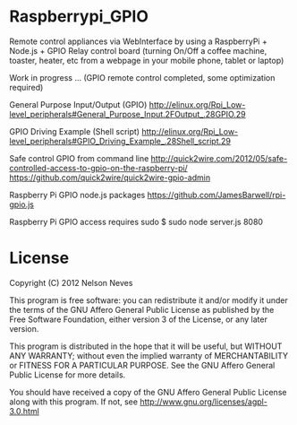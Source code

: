 Raspberrypi_GPIO
================

Remote control appliances via WebInterface by using a RaspberryPi + Node.js + GPIO Relay control board (turning On/Off a coffee machine, toaster, heater, etc from a webpage in your mobile phone, tablet or laptop)

Work in progress ... (GPIO remote control completed, some optimization required)


General Purpose Input/Output (GPIO)
http://elinux.org/Rpi_Low-level_peripherals#General_Purpose_Input.2FOutput_.28GPIO.29

GPIO Driving Example (Shell script)
http://elinux.org/Rpi_Low-level_peripherals#GPIO_Driving_Example_.28Shell_script.29

Safe control GPIO from command line
http://quick2wire.com/2012/05/safe-controlled-access-to-gpio-on-the-raspberry-pi/
https://github.com/quick2wire/quick2wire-gpio-admin

Raspberry Pi GPIO node.js packages
https://github.com/JamesBarwell/rpi-gpio.js

Raspberry Pi GPIO access requires sudo 
$ sudo node server.js 8080

License
=======
Copyright (C) 2012 Nelson Neves

This program is free software: you can redistribute it and/or modify
it under the terms of the GNU Affero General Public License as
published by the Free Software Foundation, either version 3 of the
License, or any later version.

This program is distributed in the hope that it will be useful,
but WITHOUT ANY WARRANTY; without even the implied warranty of
MERCHANTABILITY or FITNESS FOR A PARTICULAR PURPOSE.  See the
GNU Affero General Public License for more details.

You should have received a copy of the GNU Affero General Public License
along with this program.  If not, see http://www.gnu.org/licenses/agpl-3.0.html